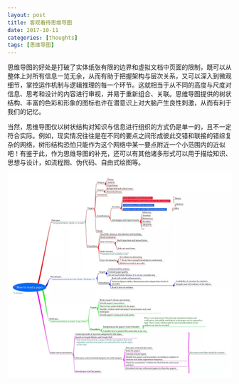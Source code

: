 ```yaml
---
layout: post
title: 客观看待思维导图
date: 2017-10-11
categories: [thoughts]
tags: [思维导图]
---
```


思维导图的好处是打破了实体纸张有限的边界和虚拟文档中页面的限制，既可以从整体上对所有信息一览无余，从而有助于把握架构与层次关系，又可以深入到微观细节，掌控运作机制与逻辑推理的每一个环节。这就相当于从不同的高度与尺度对信息、思考和设计的内容进行审视，并易于重新组合、关联。思维导图提供的树状结构、丰富的色彩和形象的图标也许在潜意识上对大脑产生良性刺激，从而有利于我们的记忆。

当然，思维导图仅以树状结构对知识与信息进行组织的方式仍是单一的，且不一定符合实际。例如，现实情况往往是在不同的要点之间形成彼此交错和联接的错综复杂的网络，树形结构恐怕只能作为这个网络中某一要点附近一个小范围内的近似吧！有鉴于此，作为思维导图的补充，还可以有其他诸多形式可以用于描绘知识、思想与设计，如流程图、伪代码、自由式绘图等。

![](/figures/p45882915.jpg)
